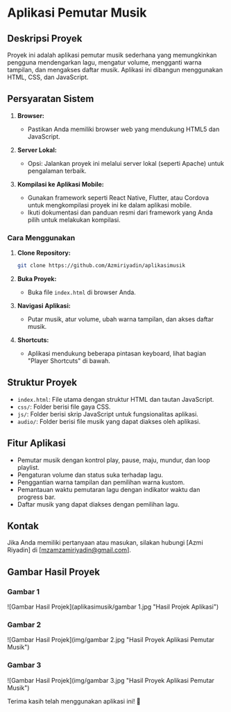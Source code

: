 # Aplikasi Pemutar Musik

## Deskripsi Proyek
Proyek ini adalah aplikasi pemutar musik sederhana yang memungkinkan pengguna mendengarkan lagu, mengatur volume, mengganti warna tampilan, dan mengakses daftar musik. Aplikasi ini dibangun menggunakan HTML, CSS, dan JavaScript.

## Persyaratan Sistem
1. **Browser:**
   - Pastikan Anda memiliki browser web yang mendukung HTML5 dan JavaScript.

2. **Server Lokal:**
   - Opsi: Jalankan proyek ini melalui server lokal (seperti Apache) untuk pengalaman terbaik.

3. **Kompilasi ke Aplikasi Mobile:**
   - Gunakan framework seperti React Native, Flutter, atau Cordova untuk mengkompilasi proyek ini ke dalam aplikasi mobile.
   - Ikuti dokumentasi dan panduan resmi dari framework yang Anda pilih untuk melakukan kompilasi.

### Cara Menggunakan
1. **Clone Repository:**
   ```bash
   git clone https://github.com/Azmiriyadin/aplikasimusik
   ```

2. **Buka Proyek:**
   - Buka file `index.html` di browser Anda.

3. **Navigasi Aplikasi:**
   - Putar musik, atur volume, ubah warna tampilan, dan akses daftar musik.

4. **Shortcuts:**
   - Aplikasi mendukung beberapa pintasan keyboard, lihat bagian "Player Shortcuts" di bawah.

## Struktur Proyek
- `index.html`: File utama dengan struktur HTML dan tautan JavaScript.
- `css/`: Folder berisi file gaya CSS.
- `js/`: Folder berisi skrip JavaScript untuk fungsionalitas aplikasi.
- `audio/`: Folder berisi file musik yang dapat diakses oleh aplikasi.

## Fitur Aplikasi
- Pemutar musik dengan kontrol play, pause, maju, mundur, dan loop playlist.
- Pengaturan volume dan status suka terhadap lagu.
- Penggantian warna tampilan dan pemilihan warna kustom.
- Pemantauan waktu pemutaran lagu dengan indikator waktu dan progress bar.
- Daftar musik yang dapat diakses dengan pemilihan lagu.

## Kontak
Jika Anda memiliki pertanyaan atau masukan, silakan hubungi [Azmi Riyadin] di [mzamzamiriyadin@gmail.com].

## Gambar Hasil Proyek

### Gambar 1
![Gambar Hasil Projek](aplikasimusik/gambar 1.jpg "Hasil Projek Aplikasi")

### Gambar 2
![Gambar Hasil Projek](img/gambar 2.jpg "Hasil Proyek Aplikasi Pemutar Musik")

### Gambar 3
![Gambar Hasil Projek](img/gambar 3.jpg "Hasil Proyek Aplikasi Pemutar Musik")

Terima kasih telah menggunakan aplikasi ini! 🚀
